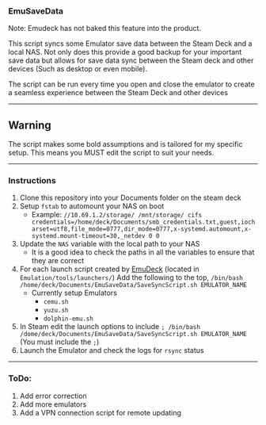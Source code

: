### EmuSaveData

Note: Emudeck has not baked this feature into the product. 

This script syncs some Emulator save data between the Steam Deck and a local NAS. Not only does this provide a good backup for your important save data but allows for save data sync between the Steam deck and other devices (Such as desktop or even mobile).

The script can be run every time you open and close the emulator to create a seamless experience between the Steam Deck and other devices 

---

## Warning
The script makes some bold assumptions and is tailored for my specific setup. This means you MUST edit the script to suit your needs.

---

### Instructions

1. Clone this repository into your Documents folder on the steam deck
1. Setup `fstab` to automount your NAS on boot
    * Example: `//10.69.1.2/storage/ /mnt/storage/ cifs credentials=/home/deck/Documents/smb_credentials.txt,guest,iocharset=utf8,file_mode=0777,dir_mode=0777,x-systemd.automount,x-systemd.mount-timeout=30,_netdev 0 0`
1. Update the `NAS` variable with the local path to your NAS
    * It is a good idea to check the paths in all the variables to ensure that they are correct
1. For each launch script created by [EmuDeck](https://github.com/dragoonDorise/EmuDeck) (located in `Emulation/tools/launchers/`) Add the following to the top, `/bin/bash /home/deck/Documents/EmuSaveData/SaveSyncScript.sh EMULATOR_NAME`
    * Currently setup Emulators
        * `cemu.sh`
        * `yuzu.sh`
        * `dolphin-emu.sh`
1. In Steam edit the launch options to include `; /bin/bash /dome/deck/Documents/EmuSaveData/SaveSyncScript.sh EMULATOR_NAME` (You must include the `;`)
1. Launch the Emulator and check the logs for `rsync` status


---

### ToDo:
1. Add error correction
1. Add more emulators 
1. Add a VPN connection script for remote updating
